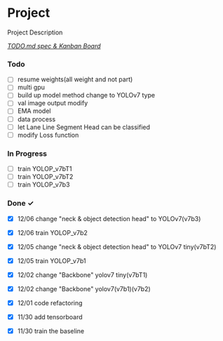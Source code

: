 # Project

Project Description

<em>[TODO.md spec & Kanban Board](https://bit.ly/3fCwKfM)</em>

### Todo

- [ ] resume weights(all weight and not part)  
- [ ] multi gpu  
- [ ] build up model method change to YOLOv7 type  
- [ ] val image output modify  
- [ ] EMA model  
- [ ] data process  
- [ ] let Lane Line  Segment Head can be classified  
- [ ] modify Loss function  

### In Progress

- [ ] train YOLOP_v7bT1  
- [ ] train YOLOP_v7bT2  
- [ ] train YOLOP_v7b3  

### Done ✓

- [x] 12/06  change "neck & object detection head" to YOLOv7(v7b3)  
- [x] 12/06 train YOLOP_v7b2  
- [x] 12/05 change "neck & object detection head" to YOLOv7 tiny(v7bT2)  
- [x] 12/05 train YOLOP_v7b1  
- [x] 12/02 change "Backbone" yolov7 tiny(v7bT1)  
- [x] 12/02 change "Backbone" yolov7(v7b1)(v7b2)  
- [x] 12/01 code refactoring  
- [x] 11/30 add tensorboard  
- [x] 11/30 train the baseline  

